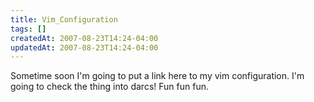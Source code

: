 ```yaml
---
title: Vim_Configuration
tags: []
createdAt: 2007-08-23T14:24-04:00
updatedAt: 2007-08-23T14:24-04:00
---
```


Sometime soon I'm going to put a link here to my vim configuration. I'm going to check the thing into darcs! Fun fun fun.



